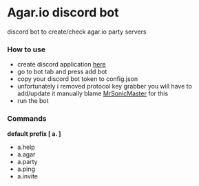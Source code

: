 # Agar.io discord bot

discord bot to create/check agar.io party servers

### How to use
* create discord application [here](https://discordapp.com/developers/applications)
* go to bot tab and press add bot
* copy your discord bot token to config.json
* unfortunately i removed protocol key grabber you will have to add/update it manually blame [MrSonicMaster](https://github.com/MrSonicMaster) for this
* run the bot

### Commands

**default prefix [ a. ]**

* a.help
* a.agar
* a.party
* a.ping
* a.invite
